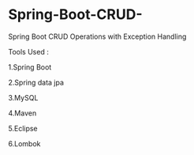 # Spring-Boot-CRUD-
Spring Boot CRUD Operations with Exception Handling





Tools Used :

1.Spring Boot 

2.Spring data jpa 

3.MySQL

4.Maven 

5.Eclipse

6.Lombok
